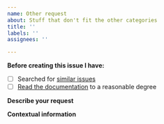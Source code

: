 ```yaml
---
name: Other request
about: Stuff that don't fit the other categories
title: ''
labels: ''
assignees: ''

---
```


**Before creating this issue I have:**

- [ ] Searched for [similar issues](https://github.com/haugene/docker-transmission-openvpn/issues)
- [ ] [Read the documentation](https://haugene.github.io/docker-transmission-openvpn/) to a reasonable degree

**Describe your request**
<!-- A clear and concise description of what you are asking for -->

**Contextual information**
<!-- 
    Try to explain why what you're asking for matters.
    It might be obvious and then you can skip this.
-->